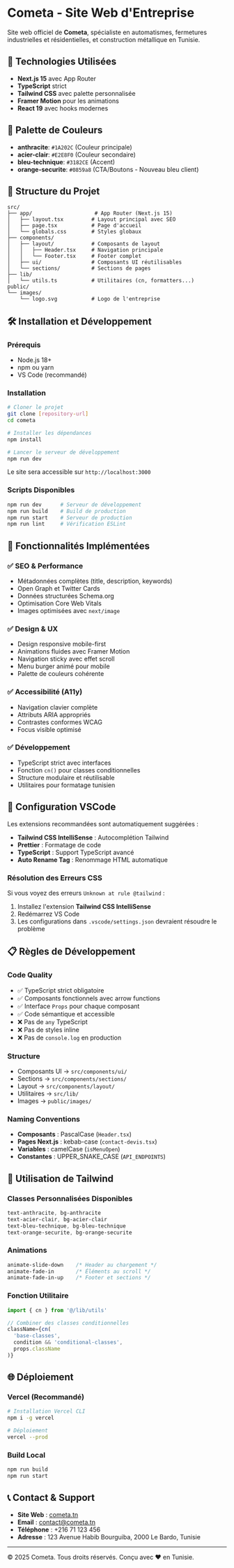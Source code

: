 # Cometa - Site Web d'Entreprise

Site web officiel de **Cometa**, spécialiste en automatismes, fermetures industrielles et résidentielles, et construction métallique en Tunisie.

## 🚀 Technologies Utilisées

- **Next.js 15** avec App Router
- **TypeScript** strict
- **Tailwind CSS** avec palette personnalisée
- **Framer Motion** pour les animations
- **React 19** avec hooks modernes

## 🎨 Palette de Couleurs

- **anthracite**: `#1A202C` (Couleur principale)
- **acier-clair**: `#E2E8F0` (Couleur secondaire)
- **bleu-technique**: `#3182CE` (Accent)
- **orange-securite**: `#0859a8` (CTA/Boutons - Nouveau bleu client)

## 📁 Structure du Projet

```
src/
├── app/                    # App Router (Next.js 15)
│   ├── layout.tsx         # Layout principal avec SEO
│   ├── page.tsx           # Page d'accueil
│   └── globals.css        # Styles globaux
├── components/
│   ├── layout/            # Composants de layout
│   │   ├── Header.tsx     # Navigation principale
│   │   └── Footer.tsx     # Footer complet
│   ├── ui/                # Composants UI réutilisables
│   └── sections/          # Sections de pages
├── lib/
│   └── utils.ts           # Utilitaires (cn, formatters...)
public/
└── images/
    └── logo.svg           # Logo de l'entreprise
```

## 🛠️ Installation et Développement

### Prérequis
- Node.js 18+ 
- npm ou yarn
- VS Code (recommandé)

### Installation
```bash
# Cloner le projet
git clone [repository-url]
cd cometa

# Installer les dépendances
npm install

# Lancer le serveur de développement
npm run dev
```

Le site sera accessible sur `http://localhost:3000`

### Scripts Disponibles
```bash
npm run dev      # Serveur de développement
npm run build    # Build de production
npm run start    # Serveur de production
npm run lint     # Vérification ESLint
```

## 🎯 Fonctionnalités Implémentées

### ✅ SEO & Performance
- Métadonnées complètes (title, description, keywords)
- Open Graph et Twitter Cards
- Données structurées Schema.org
- Optimisation Core Web Vitals
- Images optimisées avec `next/image`

### ✅ Design & UX
- Design responsive mobile-first
- Animations fluides avec Framer Motion
- Navigation sticky avec effet scroll
- Menu burger animé pour mobile
- Palette de couleurs cohérente

### ✅ Accessibilité (A11y)
- Navigation clavier complète
- Attributs ARIA appropriés
- Contrastes conformes WCAG
- Focus visible optimisé

### ✅ Développement
- TypeScript strict avec interfaces
- Fonction `cn()` pour classes conditionnelles
- Structure modulaire et réutilisable
- Utilitaires pour formatage tunisien

## 🔧 Configuration VSCode

Les extensions recommandées sont automatiquement suggérées :
- **Tailwind CSS IntelliSense** : Autocomplétion Tailwind
- **Prettier** : Formatage de code
- **TypeScript** : Support TypeScript avancé
- **Auto Rename Tag** : Renommage HTML automatique

### Résolution des Erreurs CSS

Si vous voyez des erreurs `Unknown at rule @tailwind` :
1. Installez l'extension **Tailwind CSS IntelliSense**
2. Redémarrez VS Code
3. Les configurations dans `.vscode/settings.json` devraient résoudre le problème

## 📋 Règles de Développement

### Code Quality
- ✅ TypeScript strict obligatoire
- ✅ Composants fonctionnels avec arrow functions
- ✅ Interface `Props` pour chaque composant
- ✅ Code sémantique et accessible
- ❌ Pas de `any` TypeScript
- ❌ Pas de styles inline
- ❌ Pas de `console.log` en production

### Structure
- Composants UI → `src/components/ui/`
- Sections → `src/components/sections/`
- Layout → `src/components/layout/`
- Utilitaires → `src/lib/`
- Images → `public/images/`

### Naming Conventions
- **Composants** : PascalCase (`Header.tsx`)
- **Pages Next.js** : kebab-case (`contact-devis.tsx`)
- **Variables** : camelCase (`isMenuOpen`)
- **Constantes** : UPPER_SNAKE_CASE (`API_ENDPOINTS`)

## 🎨 Utilisation de Tailwind

### Classes Personnalisées Disponibles
```css
text-anthracite, bg-anthracite
text-acier-clair, bg-acier-clair  
text-bleu-technique, bg-bleu-technique
text-orange-securite, bg-orange-securite
```

### Animations
```css
animate-slide-down    /* Header au chargement */
animate-fade-in       /* Éléments au scroll */
animate-fade-in-up    /* Footer et sections */
```

### Fonction Utilitaire
```typescript
import { cn } from '@/lib/utils'

// Combiner des classes conditionnelles
className={cn(
  'base-classes',
  condition && 'conditional-classes',
  props.className
)}
```

## 🌐 Déploiement

### Vercel (Recommandé)
```bash
# Installation Vercel CLI
npm i -g vercel

# Déploiement
vercel --prod
```

### Build Local
```bash
npm run build
npm run start
```

## 📞 Contact & Support

- **Site Web** : [cometa.tn](https://cometa.tn)
- **Email** : contact@cometa.tn
- **Téléphone** : +216 71 123 456
- **Adresse** : 123 Avenue Habib Bourguiba, 2000 Le Bardo, Tunisie

---

© 2025 Cometa. Tous droits réservés. Conçu avec ❤️ en Tunisie.
